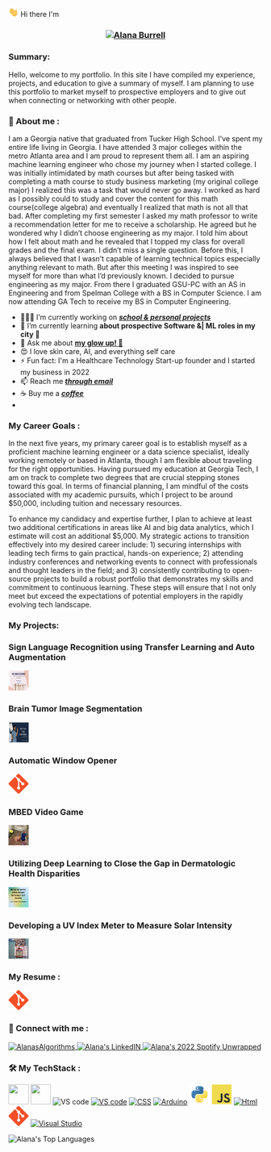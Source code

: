 <img style="-webkit-user-select:none; display:inline; width:20px; margin:auto; padding:env(safe-area-inset-top) env(safe-area-inset-right) env(safe-area-inset-bottom) env(safe-area-inset-left);" src="https://raw.githubusercontent.com/ABSphreak/ABSphreak/master/gifs/Hi.gif"> Hi there I'm


<h3 align="center"><a href="https://www.linkedin.com/in/alanasalgorithms/">
   <img alt="Alana Burrell" src="https://readme-typing-svg.herokuapp.com/?Code&duration=3000&pause=800&center=true&vCenter=true&width=835&lines=Alana+Burrell;Scholar,+ML+Engineer,+Founder&font=Fira%20Code&width=800&height=65&color=FF77BC&vCenter=true&size=40"></a>
</h3>

<h3>Summary:</h3>
Hello, welcome to my portfolio. In this site I have compiled my experience, projects,  and education to give a summary of myself. I am planning to use this portfolio to market myself to prospective employers and to give out when connecting or networking with other people. 

<h3>🔎 About me :</h3>

I am a Georgia native that graduated from Tucker High School. I’ve spent my entire life living in Georgia. I have attended 3 major colleges within the metro Atlanta area and I am proud to represent them all. I am an aspiring machine learning engineer who chose my journey when I started college. I was initially intimidated by math courses but after being tasked with completing a math course to study business marketing (my original college major) I realized this was a task that would never go away. I worked as hard as I possibly could to study and cover the content for this math course(college algebra) and eventually I realized that math is not all that bad. After completing my first semester I asked my math professor to write a recommendation letter for me to receive a scholarship. He agreed but he wondered why I didn’t choose engineering as my major. I told him about how I felt about math and he revealed that I topped my class for overall grades and the final exam. I didn’t miss a single question. Before this, I always believed that I wasn’t capable of learning technical topics especially anything relevant to math. But after this meeting I was inspired to see myself for more than what I’d previously known. I decided to pursue engineering as my major. From there I graduated GSU-PC with an AS in Engineering and from Spelman College with a BS in Computer Science. I am now attending GA Tech to receive my BS in Computer Engineering.

- 👩🏾‍💻 I’m currently working on ***[school & personal projects](https://replit.com/@alanasalgorithm)***
- 🌱 I’m currently learning **about prospective Software &| ML roles in my city 😤**
- 💬 Ask me about **[my glow up! 🌟](https://www.instagram.com/glowupwithalana/)**
- 😍 I love skin care, AI, and everything self care 
- ⚡ Fun fact: I'm a Healthcare Technology Start-up founder and I started my business in 2022
- 📫 Reach me ***[through email](mailto:aburrell7@gatech.edu)***
- ☕️ Buy me a ***[coffee](https://www.buymeacoffee.com/alanasalgorithm)***
- 

<h3> My Career Goals :</h3>
In the next five years, my primary career goal is to establish myself as a proficient machine learning engineer or a data science specialist, ideally working remotely or based in Atlanta, though I am flexible about traveling for the right opportunities. Having pursued my education at Georgia Tech, I am on track to complete two degrees that are crucial stepping stones toward this goal. In terms of financial planning, I am mindful of the costs associated with my academic pursuits, which I project to be around $50,000, including tuition and necessary resources.

To enhance my candidacy and expertise further, I plan to achieve at least two additional certifications in areas like AI and big data analytics, which I estimate will cost an additional $5,000. My strategic actions to transition effectively into my desired career include: 1) securing internships with leading tech firms to gain practical, hands-on experience; 2) attending industry conferences and networking events to connect with professionals and thought leaders in the field; and 3) consistently contributing to open-source projects to build a robust portfolio that demonstrates my skills and commitment to continuous learning. These steps will ensure that I not only meet but exceed the expectations of potential employers in the rapidly evolving tech landscape.


<h3>My Projects:</h3>
<h3>Sign Language Recognition using Transfer Learning and Auto Augmentation</h3>
   <!-- Sign Language Recognition using Transfer Learning and Auto Augmentation -->
   <a href="https://www.canva.com/design/DAFcvGmcXD0/kA5ztVTeU1_5rI9x14V5aA/edit?utm_content=DAFcvGmcXD0&utm_campaign=designshare&utm_medium=link2&utm_source=sharebutton" > 
   <img src="SignLanguageslide.png" alt="Git" width="40" height="40"/></a>
   <h3>Brain Tumor Image Segmentation </h3>
      <!-- Brain Tumor Image Segmentation -->
   <a href="https://www.canva.com/design/DAFfwqwFhOg/kuEL6MnwDYnd2g3ixXhrjA/edit?utm_content=DAFfwqwFhOg&utm_campaign=designshare&utm_medium=link2&utm_source=sharebutton" > 
   <img src="BrainTumorslide.png" alt="Git" width="40" height="40"/></a>
    <h3>Automatic Window Opener </h3>
      <!-- Automatic Window Opener -->
   <a href="https://github.com/alanasalgorithms" > 
   <img src="https://raw.githubusercontent.com/devicons/devicon/master/icons/git/git-original.svg" alt="Git" width="40" height="40"/></a>
    <h3>MBED Video Game </h3>
      <!-- MBED Video Game -->
   <a href="https://www.youtube.com/watch?v=B1HNAVHs9XE" > 
   <img src="MBEDProject.png" alt="Git" width="40" height="40"/></a>
    <h3>Utilizing Deep Learning to Close the Gap in Dermatologic Health Disparities </h3>
      <!-- Utilizing Deep Learning to Close the Gap in Dermatologic Health Disparities -->
   <a href="https://www.canva.com/design/DAE9WbQzWKs/7tdcrp7nD4USPtSHDKVduQ/edit?utm_content=DAE9WbQzWKs&utm_campaign=designshare&utm_medium=link2&utm_source=sharebutton" > 
   <img src="Dermatology and AI.png" alt="Git" width="40" height="40"/></a>
   <h3>Developing a UV Index Meter to Measure Solar Intensity </h3>
      <!-- Developing a UV Index Meter to Measure Solar Intensity -->
   <a href="https://www.canva.com/design/DAFfvpvhTdM/nlwgQ3FmWJvdrza_kKBmog/edit?utm_content=DAFfvpvhTdM&utm_campaign=designshare&utm_medium=link2&utm_source=sharebutton" > 
   <img src="UVIndex.png" alt="Git" width="40" height="40"/></a>

<h3> My Resume :</h3>
   <a href="https://docs.google.com/document/d/e/2PACX-1vSt0f-krbpGofgDWBQaKKxGasr6KcFH_rU3lTlciZeVaqMe9zNiDdUW5L7OFKibBSaJSKBWGJcXDzdV/pub" > 
      <img src="https://raw.githubusercontent.com/devicons/devicon/master/icons/git/git-original.svg" alt="Git" width="40" height="40"/></a>

<h3>🤝 Connect with me :</h3>
<p align="left" dir="auto">
  <a href="https://twitter.com/alanasalgorithm" rel="nofollow">
    <img align="center" src="https://raw.githubusercontent.com/rahuldkjain/github-profile-readme-generator/master/src/images/icons/Social/twitter.svg" alt="AlanasAlgorithms" height="30" width="30" style="max-width: 100%;">
  </a>
  <a href="https://www.linkedin.com/in/alanasalgorithms/" rel="nofollow">
    <img align="center" alt="Alana's LinkedIN" height="30" width="30" src="https://camo.githubusercontent.com/a3fae32074b48d2062d743fa22eb5cf8318d187dc7363d14c7b1dbd68e47f641/68747470733a2f2f63646e2e63646e6c6f676f2e636f6d2f6c6f676f732f6c2f31352f6c696e6b6564696e2d323031332e737667" data-canonical-src="https://cdn.cdnlogo.com/logos/l/15/linkedin-2013.svg" style="max-width: 100%;">
  </a>
  <a href="https://open.spotify.com/playlist/7nqFxn8Ej0Tbc72iG5dkUR?si=025f7588071148ac" rel="nofollow">
    <img align="center" alt="Alana's 2022 Spotify Unwrapped" height="30" width="30" src="https://camo.githubusercontent.com/5fcc25646b57ce48c0f971965c618605f0cd5418435d3875fbdf00c8dd951eae/68747470733a2f2f7777772e66726565706e676c6f676f732e636f6d2f75706c6f6164732f73706f746966792d6c6f676f2d706e672f73706f746966792d646f776e6c6f61642d6c6f676f2d33302e706e67" data-canonical-src="https://www.freepnglogos.com/uploads/spotify-logo-png/spotify-download-logo-30.png" style="max-width: 100%;">
  </a>
   
   <a href="linkedin.com/in/alanasalgorithms" rel="nofollow">
<!--     <img align="center" alt="Alana's Website" height="30" width="30" src="https://html-starter-rouge-one.vercel.app" data-canonical-src="https://www.nicepng.com/png/full/128-1285086_green-icon-code-back-flat-icon-png.png" style="max-width: 100%;"> -->
  </a>
</p>




<h3>🛠 My TechStack :</h3>
<p>
  <!-- Shapr3D -->
   <a href="https://github.com/alanasalgorithms" >
   <img src="https://apprecs.org/ios/images/app-icons/256/06/1091675654.jpg" width="40" height="40"/></a>  
  <!-- Unity -->
   <a href="https://github.com/alanasalgorithms" >
   <img src="https://cdn-icons-png.flaticon.com/512/5969/5969294.png" width="40" height="40"/></a>  
   <!-- Vs Code -->
   <img src="https://img.icons8.com/fluent/48/000000/visual-studio-code-2019.png" alt="VS code" width="40" height="40"/></a>
  <!-- Replit -->
   <a href="https://github.com/alanasalgorithms" >
   <img src="https://upload.wikimedia.org/wikipedia/commons/thumb/b/b2/Repl.it_logo.svg/2048px-Repl.it_logo.svg.png" alt="VS code" width="40" height="40"/></a> 
   <!-- CSS -->
   <a href="https://github.com/alanasalgorithms" > 
   <img src="https://img.icons8.com/color/48/000000/css3.png" alt="CSS" width="40" height="40"/></a>
   <!-- Arduino -->
   <a href="https://github.com/alanasalgorithms"  > 
   <img src="https://cdn.worldvectorlogo.com/logos/arduino-1.svg" alt="Arduino" width="40" height="40"/></a>
   <!-- Python -->
   <a href="https://github.com/alanasalgorithms" > 
   <img src="https://raw.githubusercontent.com/devicons/devicon/master/icons/python/python-original.svg" alt="Python" width="40"    height="40"/></a>
   <!-- JavaScript -->
   <a href="https://github.com/alanasalgorithms" > 
   <img src="https://raw.githubusercontent.com/devicons/devicon/master/icons/javascript/javascript-original.svg" alt="Javascript" width="40" height="40"/></a>
   <!-- Html -->
   <a href="https://github.com/alanasalgorithms" >
   <img src="https://img.icons8.com/color/48/000000/html-5--v1.png" alt="Html" width="40" height="40"/></a>
   <!-- Git -->
   <a href="https://github.com/alanasalgorithms" > 
   <img src="https://raw.githubusercontent.com/devicons/devicon/master/icons/git/git-original.svg" alt="Git" width="40" height="40"/></a>
   <!-- Visual Studio -->
   <a href="https://github.com/alanasalgorithms" >
   <img src="https://img.icons8.com/fluency/48/null/visual-studio.png" alt="Visual Studio" width="40" height="40"/></a>
</p>

<img alt="Alana's Top Languages" src="https://github-readme-stats.vercel.app/api/top-langs?username=alanasalgorithms&langs_count=4&layout=compact&theme=react&bg_color=1F222E&title_color=68C3D4&icon_color=F8D866&border_color=1F222E&hide=JavaScript,CSS,Java,HTML,c%2B%2B,Ren'Py" height="198px"/>

<!--
**alanasalgorithms/alanasalgorithms** is a ✨ _special_ ✨ repository because its `README.md` (this file) appears on your GitHub profile.

Here are some ideas to get you started:

- 🔭 I’m currently working on ...
- 🌱 I’m currently learning ...
- 👯 I’m looking to collaborate on ...
- 🤔 I’m looking for help with ...
- 💬 Ask me about ...
- 📫 How to reach me: ...
- 😄 Pronouns: ...
- ⚡ Fun fact: ...
-->

